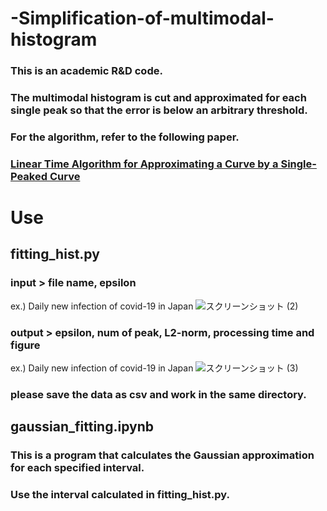 # -Simplification-of-multimodal-histogram

### This is an academic R&D code.
### The multimodal histogram is cut and approximated for each single peak so that the error is below an arbitrary threshold.
### For the algorithm, refer to the following paper.
### [Linear Time Algorithm for Approximating a Curve by a Single-Peaked Curve](https://link.springer.com/chapter/10.1007/978-3-540-24587-2_3)

# Use
## fitting_hist.py
### input  > file name, epsilon

ex.) Daily new infection of covid-19 in Japan
![スクリーンショット (2)](https://user-images.githubusercontent.com/76963769/115184972-e4cfa580-a119-11eb-9ac0-d79ea74e914b.png)


### output > epsilon, num of peak, L2-norm, processing time and figure
ex.) Daily new infection of covid-19 in Japan
![スクリーンショット (3)](https://user-images.githubusercontent.com/76963769/115185003-f153fe00-a119-11eb-8663-e8b839f5ae02.png)


### please save the data as csv and work in the same directory.



## gaussian_fitting.ipynb
### This is a program that calculates the Gaussian approximation for each specified interval.
### Use the interval calculated in fitting_hist.py.
